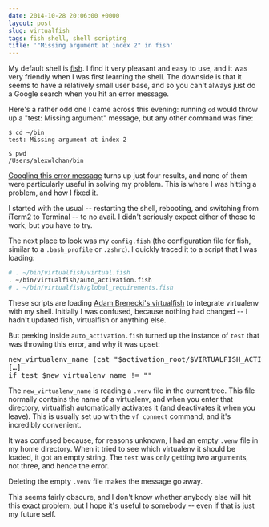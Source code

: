 ```yaml
---
date: 2014-10-28 20:06:00 +0000
layout: post
slug: virtualfish
tags: fish shell, shell scripting
title: '"Missing argument at index 2" in fish'
---
```


My default shell is [fish][fish]. I find it very pleasant and easy to use, and it was very friendly when I was first learning the shell. The downside is that it seems to have a relatively small user base, and so you can't always just do a Google search when you hit an error message.

Here's a rather odd one I came across this evening: running `cd` would throw up a "test: Missing argument" message, but any other command was fine:

```console
$ cd ~/bin
test: Missing argument at index 2

$ pwd
/Users/alexwlchan/bin
```

[Googling this error message][google] turns up just four results, and none of them were particularly useful in solving my problem. This is where I was hitting a problem, and how I fixed it.

<!-- summary -->

I started with the usual -- restarting the shell, rebooting, and switching from iTerm2 to Terminal -- to no avail. I didn't seriously expect either of those to work, but you have to try.

The next place to look was my `config.fish` (the configuration file for fish, similar to a `.bash_profile` or `.zshrc`). I quickly traced it to a script that I was loading:

```bash
# . ~/bin/virtualfish/virtual.fish
. ~/bin/virtualfish/auto_activation.fish
# . ~/bin/virtualfish/global_requirements.fish
```

These scripts are loading [Adam Brenecki's virtualfish][vf] to integrate virtualenv with my shell. Initially I was confused, because nothing had changed -- I hadn't updated fish, virtualfish or anything else.

But peeking inside `auto_activation.fish` turned up the instance of `test` that was throwing this error, and why it was upset:

<pre>
new_virtualenv_name (cat "$activation_root/$VIRTUALFISH_ACTIVATION_FILE")
[…]
if test $new_virtualenv_name != ""
</pre>

The `new_virtualenv_name` is reading a `.venv` file in the current tree. This file normally contains the name of a virtualenv, and when you enter that directory, virtualfish automatically activates it (and deactivates it when you leave). This is usually set up with the `vf connect` command, and it's incredibly convenient.

It was confused because, for reasons unknown, I had an empty `.venv` file in my home directory. When it tried to see which virtualenv it should be loaded, it got an empty string. The `test` was only getting two arguments, not three, and hence the error.

Deleting the empty `.venv` file makes the message go away.

This seems fairly obscure, and I don't know whether anybody else will hit this exact problem, but I hope it's useful to somebody -- even if that is just my future self.

[fish]: http://fishshell.com
[google]: https://www.google.co.uk/search?q=test%20missing%20argument%20at%20index%202#q=fish+test+missing+argument+at+index+2
[vf]: https://github.com/adambrenecki/virtualfish

